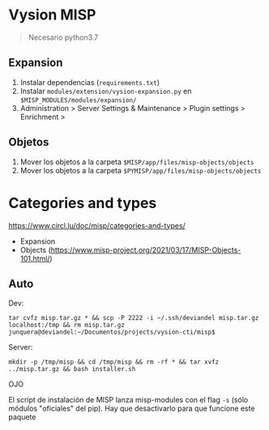 # Vysion MISP

> Necesario python3.7

## Expansion

1. Instalar dependencias (`requirements.txt`)
2. Instalar `modules/extension/vysion-expansion.py` en `$MISP_MODULES/modules/expansion/`
3. Administration > Server Settings & Maintenance > Plugin settings  > Enrichment > 

## Objetos

1. Mover los objetos a la carpeta `$MISP/app/files/misp-objects/objects`
2. Mover los objetos a la carpeta `$PYMISP/app/files/misp-objects/objects`

# Categories and types

https://www.circl.lu/doc/misp/categories-and-types/

- Expansion
- Objects (https://www.misp-project.org/2021/03/17/MISP-Objects-101.html/)

## Auto

Dev:

```
tar cvfz misp.tar.gz * && scp -P 2222 -i ~/.ssh/deviandel misp.tar.gz localhost:/tmp && rm misp.tar.gz
junquera@deviandel:~/Documentos/projects/vysion-cti/misp$ 
```

Server:

```
mkdir -p /tmp/misp && cd /tmp/misp && rm -rf * && tar xvfz ../misp.tar.gz && bash installer.sh
```

OJO

El script de instalación de MISP lanza misp-modules con el flag `-s` (sólo módulos "oficiales" del pip). Hay que desactivarlo para que funcione este paquete
